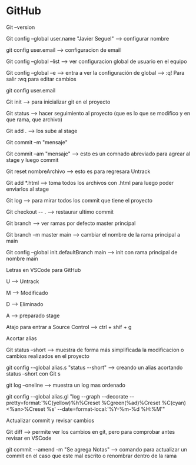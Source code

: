 # GitHub #

Git –version 

Git config –global user.name "Javier Seguel" --> configurar nombre 

git config user.email --> configuracion de email 

Git config –global –list --> ver configuracion global de usuario en el equipo 

Git config –global –e --> entra a ver la configuración de global --> :q! Para salir :wq para editar cambios 

git config user.email 

 

Git init --> para inicializar git en el proyecto 

Git status --> hacer seguimiento al proyecto (que es lo que se modifico y en que rama, que archivo) 

Git add . --> los sube al stage 

Git commit –m "mensaje" 

Git commit –am "mensaje" --> esto es un comnado abreviado para agrear al stage y luego commit 

Git reset nombreArchivo  --> esto es para regresara Untrack 

Git add *.html --> toma todos los archivos con .html para luego poder enviarlos al stage 

Git log --> para mirar todos los commit que tiene el proyecto 

 

Git checkout -- .  --> restaurar ultimo commit 

 

Git branch --> ver ramas por defecto master principal 

 

Git branch –m master main --> cambiar el nombre de la rama principal a main 

Git config –global init.defaultBranch main  --> init con rama principal de nombre main 

 

Letras en VSCode para GitHub 

U --> Untrack 

M --> Modificado 

D --> Eliminado 

A --> preparado stage 

Atajo para entrar a Source Control --> ctrl + shif + g 

 

Acortar alias 

Git status –short --> muestra de forma más simplificada la modificacion o cambios realizados en el proyecto 

git config --global alias.s "status --short" --> creando un alias acortando status –short con Git s 

git log –oneline --> muestra un log mas ordenado 

 

git config --global alias.gl "log --graph --decorate --pretty=format:'%C(yellow)%h%Creset %Cgreen(%ad)%Creset %C(cyan)<%an>%Creset %s' --date=format-local:'%Y-%m-%d %H:%M'" 

 

Actualizar commit y revisar cambios  

Git diff --> permite ver los cambios en git, pero para comprobar antes revisar en VSCode 

 

git commit --amend -m "Se agrega Notas" --> comando para actualizar un commit  en el caso que este mal escrito o renombrar dentro de la rama 
